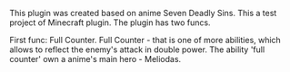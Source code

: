This plugin was created based on anime Seven Deadly Sins.
This a test project of Minecraft plugin.
The plugin has two funcs. 

First func: Full Counter.
  Full Counter - that is one of more abilities, which allows to reflect the enemy's attack in double power.
  The ability 'full counter' own a anime's main hero - Meliodas.

